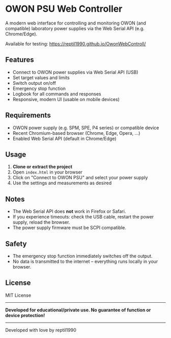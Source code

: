 # OWON PSU Web Controller

A modern web interface for controlling and monitoring OWON (and compatible) laboratory power supplies via the Web Serial API (e.g. Chrome/Edge).

Available for testing: https://reptil1990.github.io/OwonWebControll/

## Features

- Connect to OWON power supplies via Web Serial API (USB)
- Set target values and limits
- Switch output on/off
- Emergency stop function
- Logbook for all commands and responses
- Responsive, modern UI (usable on mobile devices)

## Requirements

- OWON power supply (e.g. SPM, SPE, P4 series) or compatible device
- Recent Chromium-based browser (Chrome, Edge, Opera, ...)
- Enabled Web Serial API (default in Chrome/Edge)

## Usage

1. **Clone or extract the project**
2. Open `index.html` in your browser
3. Click on "Connect to OWON PSU" and select your power supply
4. Use the settings and measurements as desired

## Notes

- The Web Serial API does **not** work in Firefox or Safari.
- If you experience timeouts: check the USB cable, restart the power supply, reload the browser.
- The power supply firmware must be SCPI compatible.

## Safety

- The emergency stop function immediately switches off the output.
- No data is transmitted to the internet – everything runs locally in your browser.

## License

MIT License

---

**Developed for educational/private use. No guarantee of function or device protection!**

---

Developed with love by reptil1990
